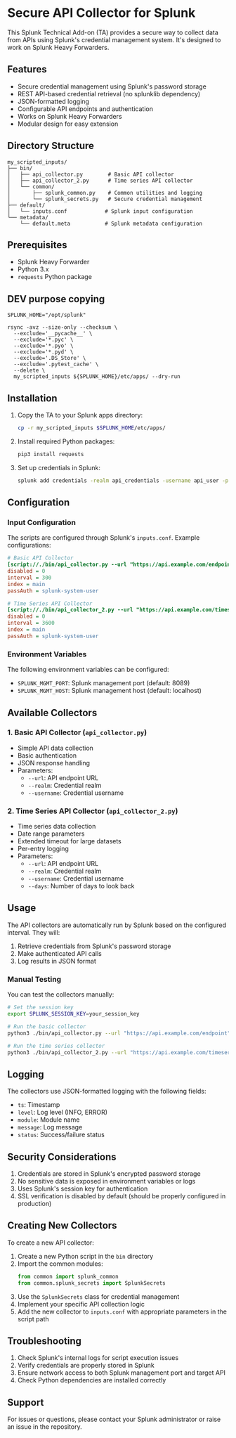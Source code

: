 # Secure API Collector for Splunk

This Splunk Technical Add-on (TA) provides a secure way to collect data from APIs using Splunk's credential management system. It's designed to work on Splunk Heavy Forwarders.

## Features

- Secure credential management using Splunk's password storage
- REST API-based credential retrieval (no splunklib dependency)
- JSON-formatted logging
- Configurable API endpoints and authentication
- Works on Splunk Heavy Forwarders
- Modular design for easy extension

## Directory Structure

```
my_scripted_inputs/
├── bin/
│   ├── api_collector.py        # Basic API collector
│   ├── api_collector_2.py      # Time series API collector
│   └── common/
│       ├── splunk_common.py    # Common utilities and logging
│       └── splunk_secrets.py   # Secure credential management
├── default/
│   └── inputs.conf            # Splunk input configuration
└── metadata/
    └── default.meta           # Splunk metadata configuration
```

## Prerequisites

- Splunk Heavy Forwarder
- Python 3.x
- `requests` Python package


## DEV purpose copying

```
SPLUNK_HOME="/opt/splunk"

rsync -avz --size-only --checksum \
  --exclude='__pycache__' \
  --exclude='*.pyc' \
  --exclude='*.pyo' \
  --exclude='*.pyd' \
  --exclude='.DS_Store' \
  --exclude='.pytest_cache' \
  --delete \
  my_scripted_inputs ${SPLUNK_HOME}/etc/apps/ --dry-run
```

## Installation

1. Copy the TA to your Splunk apps directory:
   ```bash
   cp -r my_scripted_inputs $SPLUNK_HOME/etc/apps/
   ```

2. Install required Python packages:
   ```bash
   pip3 install requests
   ```

3. Set up credentials in Splunk:
   ```bash
   splunk add credentials -realm api_credentials -username api_user -password your_api_key
   ```

## Configuration

### Input Configuration

The scripts are configured through Splunk's `inputs.conf`. Example configurations:

```ini
# Basic API Collector
[script://./bin/api_collector.py --url "https://api.example.com/endpoint" --realm "api_credentials" --username "api_user"]
disabled = 0
interval = 300
index = main
passAuth = splunk-system-user

# Time Series API Collector
[script://./bin/api_collector_2.py --url "https://api.example.com/timeseries" --realm "api_credentials" --username "api_user" --days 1]
disabled = 0
interval = 3600
index = main
passAuth = splunk-system-user
```

### Environment Variables

The following environment variables can be configured:

- `SPLUNK_MGMT_PORT`: Splunk management port (default: 8089)
- `SPLUNK_MGMT_HOST`: Splunk management host (default: localhost)

## Available Collectors

### 1. Basic API Collector (`api_collector.py`)
- Simple API data collection
- Basic authentication
- JSON response handling
- Parameters:
  - `--url`: API endpoint URL
  - `--realm`: Credential realm
  - `--username`: Credential username

### 2. Time Series API Collector (`api_collector_2.py`)
- Time series data collection
- Date range parameters
- Extended timeout for large datasets
- Per-entry logging
- Parameters:
  - `--url`: API endpoint URL
  - `--realm`: Credential realm
  - `--username`: Credential username
  - `--days`: Number of days to look back

## Usage

The API collectors are automatically run by Splunk based on the configured interval. They will:

1. Retrieve credentials from Splunk's password storage
2. Make authenticated API calls
3. Log results in JSON format

### Manual Testing

You can test the collectors manually:

```bash
# Set the session key
export SPLUNK_SESSION_KEY=your_session_key

# Run the basic collector
python3 ./bin/api_collector.py --url "https://api.example.com/endpoint" --realm "api_credentials" --username "api_user"

# Run the time series collector
python3 ./bin/api_collector_2.py --url "https://api.example.com/timeseries" --realm "api_credentials" --username "api_user" --days 7
```

## Logging

The collectors use JSON-formatted logging with the following fields:
- `ts`: Timestamp
- `level`: Log level (INFO, ERROR)
- `module`: Module name
- `message`: Log message
- `status`: Success/failure status

## Security Considerations

1. Credentials are stored in Splunk's encrypted password storage
2. No sensitive data is exposed in environment variables or logs
3. Uses Splunk's session key for authentication
4. SSL verification is disabled by default (should be properly configured in production)

## Creating New Collectors

To create a new API collector:

1. Create a new Python script in the `bin` directory
2. Import the common modules:
   ```python
   from common import splunk_common
   from common.splunk_secrets import SplunkSecrets
   ```
3. Use the `SplunkSecrets` class for credential management
4. Implement your specific API collection logic
5. Add the new collector to `inputs.conf` with appropriate parameters in the script path

## Troubleshooting

1. Check Splunk's internal logs for script execution issues
2. Verify credentials are properly stored in Splunk
3. Ensure network access to both Splunk management port and target API
4. Check Python dependencies are installed correctly

## Support

For issues or questions, please contact your Splunk administrator or raise an issue in the repository.